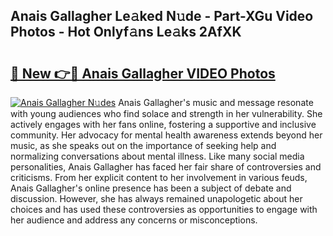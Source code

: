 ## Anais Gallagher Le𝚊ked N𝚞de - Part-XGu Video Photos - Hot Onlyf𝚊ns Le𝚊ks 2AfXK

# <h2><a href="http://ab36106.deff.icu/?id=Anais+Gallagher">🔗 New 👉🔴 Anais Gallagher VIDEO Photos</a></h2>

[![Anais Gallagher N𝚞des](https://i.imgur.com/rIISA9y.gif)](http://ab36106.deff.icu/?id=Anais+Gallagher)
Anais Gallagher's music and message resonate with young audiences who find solace and strength in her vulnerability. She actively engages with her fans online, fostering a supportive and inclusive community. Her advocacy for mental health awareness extends beyond her music, as she speaks out on the importance of seeking help and normalizing conversations about mental illness. Like many social media personalities, Anais Gallagher has faced her fair share of controversies and criticisms. From her explicit content to her involvement in various feuds, Anais Gallagher's online presence has been a subject of debate and discussion. However, she has always remained unapologetic about her choices and has used these controversies as opportunities to engage with her audience and address any concerns or misconceptions.
